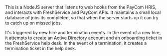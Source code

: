 This is a NodeJS server that listens to web hooks from the PayCom HRIS, and interacts with FreshService and PayCom APIs. It maintains a small local database of jobs its completed, so that when the server starts up it can try to catch up on missed jobs.

It's triggered by new hire and termination events. In the event of a new hire, it attempts to create an Active Directory account and an onboarding ticket in the FreshService help desk.
In the event of a termination, it creates a termination ticket in the help desk.
